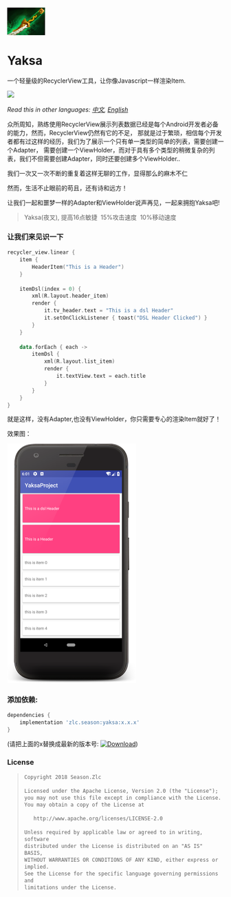 ![](https://raw.githubusercontent.com/ssseasonnn/Yaksa/master/yaksa.png)


# Yaksa

一个轻量级的RecyclerView工具，让你像Javascript一样渲染Item.

![](https://img.shields.io/badge/language-kotlin-brightgreen.svg)  

*Read this in other languages: [中文](README.ch.md), [English](README.md)* 

众所周知，熟练使用RecyclerView展示列表数据已经是每个Android开发者必备的能力，然而，RecyclerView仍然有它的不足，
那就是过于繁琐，相信每个开发者都有过这样的经历，我们为了展示一个只有单一类型的简单的列表，需要创建一个Adapter，
需要创建一个ViewHolder，而对于具有多个类型的稍微复杂的列表，我们不但需要创建Adapter，同时还要创建多个ViewHolder..

我们一次又一次不断的重复着这样无聊的工作，显得那么的麻木不仁

然而，生活不止眼前的苟且，还有诗和远方！

让我们一起和噩梦一样的Adapter和ViewHolder说声再见，一起来拥抱Yaksa吧!

> Yaksa(夜叉), 提高16点敏捷  15%攻击速度  10%移动速度


### 让我们来见识一下

```kotlin
recycler_view.linear {
    item {
        HeaderItem("This is a Header")
    }

    itemDsl(index = 0) {
        xml(R.layout.header_item)
        render {
            it.tv_header.text = "This is a dsl Header"
            it.setOnClickListener { toast("DSL Header Clicked") }
        }
    }

    data.forEach { each ->
        itemDsl {
            xml(R.layout.list_item)
            render {
                it.textView.text = each.title
            }
        }
    }
}
```

就是这样，没有Adapter,也没有ViewHolder，你只需要专心的渲染Item就好了！

效果图：

<img src="https://raw.githubusercontent.com/ssseasonnn/Yaksa/master/screenshot.png" width="300">


### 添加依赖:

```groovy
dependencies {
	implementation 'zlc.season:yaksa:x.x.x'
}
```

(请把上面的x替换成最新的版本号: [![Download](https://api.bintray.com/packages/ssseasonnn/android/Yaksa/images/download.svg)](https://bintray.com/ssseasonnn/android/Yaksa/_latestVersion))



### License

> ```
> Copyright 2018 Season.Zlc
>
> Licensed under the Apache License, Version 2.0 (the "License");
> you may not use this file except in compliance with the License.
> You may obtain a copy of the License at
>
>    http://www.apache.org/licenses/LICENSE-2.0
>
> Unless required by applicable law or agreed to in writing, software
> distributed under the License is distributed on an "AS IS" BASIS,
> WITHOUT WARRANTIES OR CONDITIONS OF ANY KIND, either express or implied.
> See the License for the specific language governing permissions and
> limitations under the License.
> ```